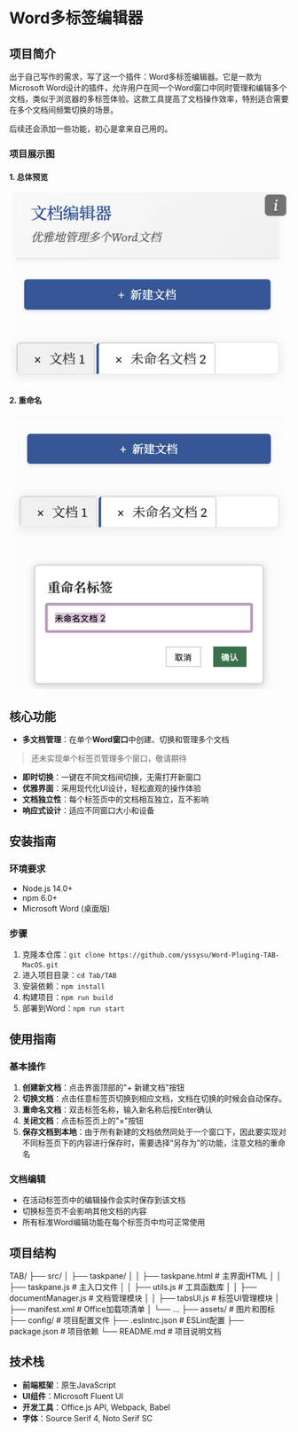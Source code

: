 # Word多标签编辑器

## 项目简介

出于自己写作的需求，写了这一个插件：Word多标签编辑器。它是一款为Microsoft Word设计的插件，允许用户在同一个Word窗口中同时管理和编辑多个文档，类似于浏览器的多标签体验。这款工具提高了文档操作效率，特别适合需要在多个文档间频繁切换的场景。

后续还会添加一些功能，初心是拿来自己用的。

### 项目展示图

#### 1. 总体预览
![alt text](/Tabs/TAB/images/image-1.png)

#### 2. 重命名
![alt text](/Tabs/TAB/images/image.png)

## 核心功能

- **多文档管理**：在单个**Word窗口**中创建、切换和管理多个文档

> 还未实现单个标签页管理多个窗口，敬请期待

- **即时切换**：一键在不同文档间切换，无需打开新窗口
- **优雅界面**：采用现代化UI设计，轻松直观的操作体验
- **文档独立性**：每个标签页中的文档相互独立，互不影响
- **响应式设计**：适应不同窗口大小和设备

## 安装指南

### 环境要求

- Node.js 14.0+
- npm 6.0+
- Microsoft Word (桌面版)

### 步骤
1. 克隆本仓库：`git clone https://github.com/yssysu/Word-Pluging-TAB-MacOS.git`
2. 进入项目目录：`cd Tab/TAB`
3. 安装依赖：`npm install`
4. 构建项目：`npm run build`
5. 部署到Word：`npm run start`

## 使用指南

### 基本操作

1. **创建新文档**：点击界面顶部的"+ 新建文档"按钮
2. **切换文档**：点击任意标签页切换到相应文档，文档在切换的时候会自动保存。
3. **重命名文档**：双击标签名称，输入新名称后按Enter确认
4. **关闭文档**：点击标签页上的"×"按钮
5. **保存文档到本地**：由于所有新建的文档依然同处于一个窗口下，因此要实现对不同标签页下的内容进行保存时，需要选择“另存为”的功能，注意文档的重命名

### 文档编辑

- 在活动标签页中的编辑操作会实时保存到该文档
- 切换标签页不会影响其他文档的内容
- 所有标准Word编辑功能在每个标签页中均可正常使用


## 项目结构
TAB/
├── src/
│   ├── taskpane/
│   │   ├── taskpane.html     # 主界面HTML
│   │   ├── taskpane.js       # 主入口文件
│   │   ├── utils.js          # 工具函数库
│   │   ├── documentManager.js # 文档管理模块
│   │   ├── tabsUI.js         # 标签UI管理模块
│   ├── manifest.xml          # Office加载项清单
│   └── ...
├── assets/ # 图片和图标
├── config/ # 项目配置文件
├── .eslintrc.json # ESLint配置
├── package.json # 项目依赖
└── README.md # 项目说明文档


## 技术栈

- **前端框架**：原生JavaScript
- **UI组件**：Microsoft Fluent UI
- **开发工具**：Office.js API, Webpack, Babel
- **字体**：Source Serif 4, Noto Serif SC